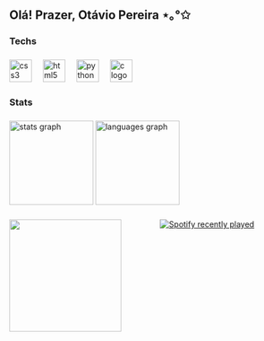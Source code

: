 ## Olá! Prazer, Otávio Pereira ⋆｡°✩

<h3 align="left">Techs</h3>

###

<div align="left">
  <img src="https://cdn.jsdelivr.net/gh/devicons/devicon/icons/css3/css3-plain-wordmark.svg" height="40" alt="css3 logo"  />
  <img width="12" />
  <img src="https://cdn.jsdelivr.net/gh/devicons/devicon/icons/html5/html5-plain-wordmark.svg" height="40" alt="html5 logo"  />
  <img width="12" />
  <img src="https://cdn.jsdelivr.net/gh/devicons/devicon/icons/python/python-original-wordmark.svg" height="40" alt="python logo"  />
  <img width="12" />
  <img src="https://cdn.jsdelivr.net/gh/devicons/devicon/icons/c/c-line.svg" height="40" alt="c logo"  />
</div>

###

<h3 align="left">Stats</h3>

###

<div align="left">
  <img src="https://github-readme-stats.vercel.app/api?username=Otssz&hide_title=false&hide_rank=false&show_icons=true&include_all_commits=true&count_private=true&disable_animations=false&theme=midnight-purple&locale=en&hide_border=false&order=1" height="150" alt="stats graph"  />
  <img src="https://github-readme-stats.vercel.app/api/top-langs?username=Otssz&locale=en&hide_title=false&layout=compact&card_width=320&langs_count=5&theme=midnight-purple&hide_border=false&order=2" height="150" alt="languages graph"  />
</div>

###

<img align="left" height="200" src="https://i.giphy.com/media/v1.Y2lkPTc5MGI3NjExenUwcWtoaTg2ZjM0cm0xZmdhODByaTA0ZDgxd3hocXlxMWNvY2RmayZlcD12MV9pbnRlcm5hbF9naWZfYnlfaWQmY3Q9Zw/IzR9o1CxrNYTU1g71p/giphy.gif"  />

###

<div align="center">
  <a href="https://open.spotify.com/user/ota">
    <img src="https://spotify-recently-played-readme.vercel.app/api?user=ota&count=5&unique=true" alt="Spotify recently played"  />
  </a>
</div>

###
